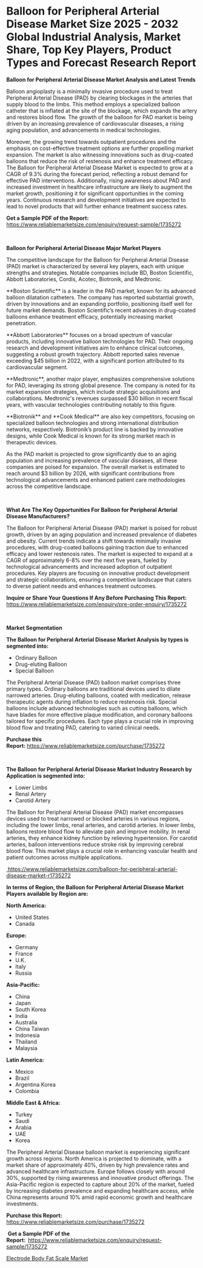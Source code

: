 <p><h1>Balloon for Peripheral Arterial Disease Market Size 2025 - 2032 Global Industrial Analysis, Market Share, Top Key Players, Product Types and Forecast Research Report</h1></p><p><strong>Balloon for Peripheral Arterial Disease Market Analysis and Latest Trends</strong></p>
<p><p>Balloon angioplasty is a minimally invasive procedure used to treat Peripheral Arterial Disease (PAD) by clearing blockages in the arteries that supply blood to the limbs. This method employs a specialized balloon catheter that is inflated at the site of the blockage, which expands the artery and restores blood flow. The growth of the balloon for PAD market is being driven by an increasing prevalence of cardiovascular diseases, a rising aging population, and advancements in medical technologies. </p><p>Moreover, the growing trend towards outpatient procedures and the emphasis on cost-effective treatment options are further propelling market expansion. The market is also witnessing innovations such as drug-coated balloons that reduce the risk of restenosis and enhance treatment efficacy. The Balloon for Peripheral Arterial Disease Market is expected to grow at a CAGR of 9.3% during the forecast period, reflecting a robust demand for effective PAD interventions. Additionally, rising awareness about PAD and increased investment in healthcare infrastructure are likely to augment the market growth, positioning it for significant opportunities in the coming years. Continuous research and development initiatives are expected to lead to novel products that will further enhance treatment success rates.</p></p>
<p><strong>Get a Sample PDF of the Report:&nbsp;</strong> <a href="https://www.reliablemarketsize.com/enquiry/request-sample/1735272?utm_campaign=3564&utm_medium=2&utm_source=Github&utm_content=ia&utm_term=25032025&utm_id=balloon-for-peripheral-arterial-disease">https://www.reliablemarketsize.com/enquiry/request-sample/1735272</a></p>
<p>&nbsp;</p>
<p><strong>Balloon for Peripheral Arterial Disease Major Market Players</strong></p>
<p><p>The competitive landscape for the Balloon for Peripheral Arterial Disease (PAD) market is characterized by several key players, each with unique strengths and strategies. Notable companies include BD, Boston Scientific, Abbott Laboratories, Cordis, Acotec, Biotronik, and Medtronic.</p><p>**Boston Scientific** is a leader in the PAD market, known for its advanced balloon dilatation catheters. The company has reported substantial growth, driven by innovations and an expanding portfolio, positioning itself well for future market demands. Boston Scientific’s recent advances in drug-coated balloons enhance treatment efficacy, potentially increasing market penetration.</p><p>**Abbott Laboratories** focuses on a broad spectrum of vascular products, including innovative balloon technologies for PAD. Their ongoing research and development initiatives aim to enhance clinical outcomes, suggesting a robust growth trajectory. Abbott reported sales revenue exceeding $45 billion in 2022, with a significant portion attributed to its cardiovascular segment.</p><p>**Medtronic**, another major player, emphasizes comprehensive solutions for PAD, leveraging its strong global presence. The company is noted for its market expansion strategies, which include strategic acquisitions and collaborations. Medtronic's revenues surpassed $30 billion in recent fiscal years, with vascular technologies contributing notably to this figure.</p><p>**Biotronik** and **Cook Medical** are also key competitors, focusing on specialized balloon technologies and strong international distribution networks, respectively. Biotronik’s product line is backed by innovative designs, while Cook Medical is known for its strong market reach in therapeutic devices.</p><p>As the PAD market is projected to grow significantly due to an aging population and increasing prevalence of vascular diseases, all these companies are poised for expansion. The overall market is estimated to reach around $3 billion by 2026, with significant contributions from technological advancements and enhanced patient care methodologies across the competitive landscape.</p></p>
<p>&nbsp;</p>
<p><strong>What Are The Key Opportunities For Balloon for Peripheral Arterial Disease Manufacturers?</strong></p>
<p><p>The Balloon for Peripheral Arterial Disease (PAD) market is poised for robust growth, driven by an aging population and increased prevalence of diabetes and obesity. Current trends indicate a shift towards minimally invasive procedures, with drug-coated balloons gaining traction due to enhanced efficacy and lower restenosis rates. The market is expected to expand at a CAGR of approximately 6-8% over the next five years, fueled by technological advancements and increased adoption of outpatient procedures. Key players are focusing on innovative product development and strategic collaborations, ensuring a competitive landscape that caters to diverse patient needs and enhances treatment outcomes.</p></p>
<p><strong>Inquire or Share Your Questions If Any Before Purchasing This Report:</strong> <a href="https://www.reliablemarketsize.com/enquiry/pre-order-enquiry/1735272?utm_campaign=3564&utm_medium=2&utm_source=Github&utm_content=ia&utm_term=25032025&utm_id=balloon-for-peripheral-arterial-disease">https://www.reliablemarketsize.com/enquiry/pre-order-enquiry/1735272</a></p>
<p>&nbsp;</p>
<p><strong>Market Segmentation</strong></p>
<p><strong>The Balloon for Peripheral Arterial Disease Market Analysis by types is segmented into:</strong></p>
<p><ul><li>Ordinary Balloon</li><li>Drug-eluting Balloon</li><li>Special Balloon</li></ul></p>
<p><p>The Peripheral Arterial Disease (PAD) balloon market comprises three primary types. Ordinary balloons are traditional devices used to dilate narrowed arteries. Drug-eluting balloons, coated with medication, release therapeutic agents during inflation to reduce restenosis risk. Special balloons include advanced technologies such as cutting balloons, which have blades for more effective plaque modification, and coronary balloons tailored for specific procedures. Each type plays a crucial role in improving blood flow and treating PAD, catering to varied clinical needs.</p></p>
<p><strong>Purchase this Report:&nbsp;</strong><a href="https://www.reliablemarketsize.com/purchase/1735272?utm_campaign=3564&utm_medium=2&utm_source=Github&utm_content=ia&utm_term=25032025&utm_id=balloon-for-peripheral-arterial-disease">https://www.reliablemarketsize.com/purchase/1735272</a></p>
<p>&nbsp;</p>
<p><strong>The Balloon for Peripheral Arterial Disease Market Industry Research by Application is segmented into:</strong></p>
<p><ul><li>Lower Limbs</li><li>Renal Artery</li><li>Carotid Artery</li></ul></p>
<p><p>The Balloon for Peripheral Arterial Disease (PAD) market encompasses devices used to treat narrowed or blocked arteries in various regions, including the lower limbs, renal arteries, and carotid arteries. In lower limbs, balloons restore blood flow to alleviate pain and improve mobility. In renal arteries, they enhance kidney function by relieving hypertension. For carotid arteries, balloon interventions reduce stroke risk by improving cerebral blood flow. This market plays a crucial role in enhancing vascular health and patient outcomes across multiple applications.</p></p>
<p><a href="https://www.reliablemarketsize.com/balloon-for-peripheral-arterial-disease-market-r1735272?utm_campaign=3564&utm_medium=2&utm_source=Github&utm_content=ia&utm_term=25032025&utm_id=balloon-for-peripheral-arterial-disease">&nbsp;https://www.reliablemarketsize.com/balloon-for-peripheral-arterial-disease-market-r1735272</a></p>
<p><strong>In terms of Region, the Balloon for Peripheral Arterial Disease Market Players available by Region are:</strong></p>
<p>
    <p> <strong> North America: </strong>
        <ul>
            <li>United States</li>
            <li>Canada</li>
        </ul>
        </p> 
    <p> <strong> Europe: </strong>
        <ul>
            <li>Germany</li>
            <li>France</li>
            <li>U.K.</li>
            <li>Italy</li>
            <li>Russia</li>
        </ul>
        </p> 
    <p> <strong> Asia-Pacific: </strong>
        <ul>
            <li>China</li>
            <li>Japan</li>
            <li>South Korea</li>
            <li>India</li>
            <li>Australia</li>
            <li>China Taiwan</li>
            <li>Indonesia</li>
            <li>Thailand</li>
            <li>Malaysia</li>
        </ul>
        </p> 
    <p> <strong> Latin America: </strong>
        <ul>
            <li>Mexico</li>
            <li>Brazil</li>
            <li>Argentina Korea</li>
            <li>Colombia</li>
        </ul>
        </p> 
    <p> <strong> Middle East & Africa: </strong>
        <ul>
            <li>Turkey</li>
            <li>Saudi</li>
            <li>Arabia</li>
            <li>UAE</li>
            <li>Korea</li>
        </ul>
    </p>
    </p>
<p><p>The Peripheral Arterial Disease balloon market is experiencing significant growth across regions. North America is projected to dominate, with a market share of approximately 40%, driven by high prevalence rates and advanced healthcare infrastructure. Europe follows closely with around 30%, supported by rising awareness and innovative product offerings. The Asia-Pacific region is expected to capture about 20% of the market, fueled by increasing diabetes prevalence and expanding healthcare access, while China represents around 10% amid rapid economic growth and healthcare investments.</p></p>
<p><strong>Purchase this Report: </strong><a href="https://www.reliablemarketsize.com/purchase/1735272?utm_campaign=3564&utm_medium=2&utm_source=Github&utm_content=ia&utm_term=25032025&utm_id=balloon-for-peripheral-arterial-disease">https://www.reliablemarketsize.com/purchase/1735272</a></p>
<p>&nbsp;<strong>Get a Sample PDF of the Report:&nbsp;&nbsp;</strong><a href="https://www.reliablemarketsize.com/enquiry/request-sample/1735272?utm_campaign=3564&utm_medium=2&utm_source=Github&utm_content=ia&utm_term=25032025&utm_id=balloon-for-peripheral-arterial-disease">https://www.reliablemarketsize.com/enquiry/request-sample/1735272</a></p>
<p><strong></strong></p>
<p><p><a href="https://github.com/bedelibekwe58/Market-Research-Report-List-1/blob/main/electrode-body-fat-scale-market.md?utm_campaign=3564&utm_medium=2&utm_source=Github&utm_content=ia&utm_term=25032025&utm_id=balloon-for-peripheral-arterial-disease">Electrode Body Fat Scale Market</a></p></p>